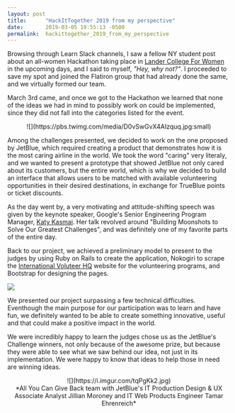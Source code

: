 ```yaml
---
layout: post
title:      "HackItTogether 2019 from my perspective"
date:       2019-03-05 19:55:13 -0500
permalink:  hackittogether_2019_from_my_perspective
---
```


Browsing through Learn Slack channels, I saw a fellow NY student post about an all-women Hackathon taking place in [Lander College For Women](https://lcw.touro.edu/) in the upcoming days, and I said to myself, *"Hey, why not?"*.  I proceeded to save my spot and joined the Flatiron group that had already done the same, and we virtually formed our team. 

March 3rd came, and once we got to the Hackathon we learned that none of the ideas we had in mind to possibly work on could be implemented, since they did not fall into the categories listed for the event.

<p align="center">![](https://pbs.twimg.com/media/D0vSwGvX4AIzquq.jpg:small)</p>

Among the challenges presented, we decided to work on the one proposed by JetBlue, which required creating a product that demonstrates how it is the most caring airline in the world.  We took the word "caring" very literaly, and we wanted to present a prototype that showed JetBlue not only cared about its customers, but the entire world, which is why we decided to build an interface that allows users to be matched with available volunteering opportunities in their desired destinations, in exchange for TrueBlue points or ticket discounts. 

As the day went by, a very motivating and attitude-shifting speech was given by the keynote speaker, Google's Senior Engineering Program Manager, [Katy Kasmai](http://katykasmai.com/).  Her talk revolved around "Building Moonshots to Solve Our Greatest Challenges", and was definitely one of my favorite parts of the entire day.

Back to our project, we achieved a preliminary model to present to the judges by using Ruby on Rails to create the application, Nokogiri to scrape the [International Voluteer HQ](https://www.volunteerhq.org/volunteer-abroad-programs/) website for the volunteering programs, and Bootstrap for designing the pages.  

![](https://i.imgur.com/WAAvunf.jpg)

We presented our project surpassing a few technical difficulties.  Eventhough the main purpose for our participation was to learn and have fun, we definitely wanted to be able to create something innovative, useful and that could make a positive impact in the world.

We were incredibly happy to learn the judges chose us as the JetBlue's Challenge winners, not only because of the awesome prize, but because they were able to see what we saw behind our idea, not just in its implementation.  We were happy to know that ideas to help those in need are winning ideas.

<p align="center">![](https://i.imgur.com/tqPgKk2.jpg)<br>*All You Can Give Back team with JetBlue's IT Production Design & UX Associate Analyst Jillian Moroney and IT Web Products Engineer Tamar Ehrenreich*</p>



